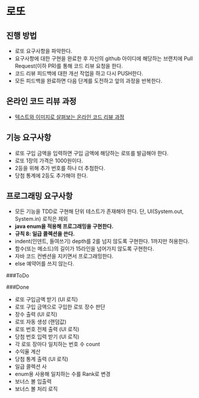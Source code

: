 # 로또
## 진행 방법
* 로또 요구사항을 파악한다.
* 요구사항에 대한 구현을 완료한 후 자신의 github 아이디에 해당하는 브랜치에 Pull Request(이하 PR)를 통해 코드 리뷰 요청을 한다.
* 코드 리뷰 피드백에 대한 개선 작업을 하고 다시 PUSH한다.
* 모든 피드백을 완료하면 다음 단계를 도전하고 앞의 과정을 반복한다.

## 온라인 코드 리뷰 과정
* [텍스트와 이미지로 살펴보는 온라인 코드 리뷰 과정](https://github.com/next-step/nextstep-docs/tree/master/codereview)

## 기능 요구사항
- 로또 구입 금액을 입력하면 구입 금액에 해당하는 로또를 발급해야 한다.
- 로또 1장의 가격은 1000원이다.
- 2등을 위해 추가 번호를 하나 더 추첨한다.
- 당첨 통계에 2등도 추가해야 한다.

## 프로그래밍 요구사항
- 모든 기능을 TDD로 구현해 단위 테스트가 존재해야 한다. 단, UI(System.out, System.in) 로직은 제외
- <b>java enum을 적용해 프로그래밍을 구현한다.
- 규칙 8: 일급 콜렉션을 쓴다.</b>
- indent(인덴트, 들여쓰기) depth를 2를 넘지 않도록 구현한다. 1까지만 허용한다.
- 함수(또는 메소드)의 길이가 15라인을 넘어가지 않도록 구현한다.
- 자바 코드 컨벤션을 지키면서 프로그래밍한다.
- else 예약어를 쓰지 않는다.

###ToDo



###Done
- 로또 구입금액 받기 (UI 로직)
- 로또 구입 금액으로 구입한 로또 장수 판단
- 장수 출력 (UI 로직)
- 로또 자동 생성 (랜덤값)
- 로또 번호 전체 출력 (UI 로직)
- 당첨 번호 입력 받기 (UI 로직)
- 각 로또 장마다 일치하는 번호 수 count
- 수익율 계산
- 당첨 통계 출력 (UI 로직)
- 일급 콜렉션 사
- enum용 사용해 일치하는 수를 Rank로 변경
- 보너스 볼 입출력
- 보너스 볼 처리 로직